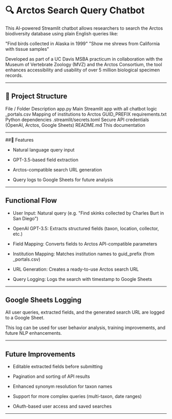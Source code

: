# 🔍 Arctos Search Query Chatbot
This AI-powered Streamlit chatbot allows researchers to search the Arctos biodiversity database using plain English queries like:

"Find birds collected in Alaska in 1999"
"Show me shrews from California with tissue samples"

Developed as part of a UC Davis MSBA practicum in collaboration with the Museum of Vertebrate Zoology (MVZ) and the Arctos Consortium, the tool enhances accessibility and usability of over 5 million biological specimen records.

---

## 📁 Project Structure
File / Folder	Description
app.py	Main Streamlit app with all chatbot logic
_portals.csv	Mapping of institutions to Arctos GUID_PREFIX
requirements.txt	Python dependencies
.streamlit/secrets.toml	Secure API credentials (OpenAI, Arctos, Google Sheets)
README.md	This documentation

--- 

##🔧 Features

- Natural language query input

- GPT-3.5-based field extraction

- Arctos-compatible search URL generation

- Query logs to Google Sheets for future analysis

---

## Functional Flow 

- User Input: Natural query (e.g. "Find skinks collected by Charles Burt in San Diego")

- OpenAI GPT-3.5: Extracts structured fields (taxon, location, collector, etc.)

- Field Mapping: Converts fields to Arctos API-compatible parameters

- Institution Mapping: Matches institution names to guid_prefix (from _portals.csv)

- URL Generation: Creates a ready-to-use Arctos search URL

- Query Logging: Logs the search with timestamp to Google Sheets

--- 
## Google Sheets Logging

All user queries, extracted fields, and the generated search URL are logged to a Google Sheet.

This log can be used for user behavior analysis, training improvements, and future NLP enhancements.


--- 

## Future Improvements

- Editable extracted fields before submitting

- Pagination and sorting of API results

- Enhanced synonym resolution for taxon names

- Support for more complex queries (multi-taxon, date ranges)

- OAuth-based user access and saved searches


---
